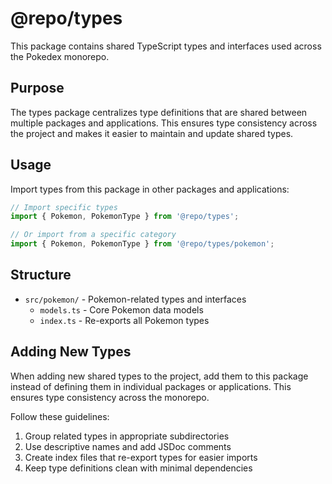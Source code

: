 # @repo/types

This package contains shared TypeScript types and interfaces used across the Pokedex monorepo.

## Purpose

The types package centralizes type definitions that are shared between multiple packages and applications. This ensures type consistency across the project and makes it easier to maintain and update shared types.

## Usage

Import types from this package in other packages and applications:

```typescript
// Import specific types
import { Pokemon, PokemonType } from '@repo/types';

// Or import from a specific category
import { Pokemon, PokemonType } from '@repo/types/pokemon';
```

## Structure

- `src/pokemon/` - Pokemon-related types and interfaces
  - `models.ts` - Core Pokemon data models
  - `index.ts` - Re-exports all Pokemon types

## Adding New Types

When adding new shared types to the project, add them to this package instead of defining them in individual packages or applications. This ensures type consistency across the monorepo.

Follow these guidelines:
1. Group related types in appropriate subdirectories
2. Use descriptive names and add JSDoc comments
3. Create index files that re-export types for easier imports
4. Keep type definitions clean with minimal dependencies
